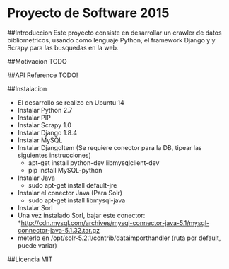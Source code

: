 # Proyecto de Software 2015

##Introduccion
Este proyecto consiste en desarrollar un crawler de datos bibliometricos, usando como lenguaje Python, el framework Django y 
y Scrapy para las busquedas en la web.

##Motivacion
TODO

##API Reference
TODO!

##Instalacion
- El desarrollo se realizo en Ubuntu 14
- Instalar Python 2.7
- Instalar PIP
- Instalar Scrapy 1.0
- Instalar Django 1.8.4
- Instalar MySQL
- Instalar DjangoItem (Se requiere conector para la DB, tipear las siguientes instrucciones)
	- apt-get install python-dev libmysqlclient-dev
	- pip install MySQL-python
- Instalar Java
	- sudo apt-get install default-jre 
- Instalar el conector Java (Para Solr)
	- sudo apt-get install libmysql-java
- Instalar Sorl
- Una vez instalado Sorl, bajar este conector:
*http://cdn.mysql.com/archives/mysql-connector-java-5.1/mysql-connector-java-5.1.32.tar.gz
- meterlo en /opt/solr-5.2.1/contrib/dataimporthandler (ruta por default, puede variar)

##Licencia
MIT


